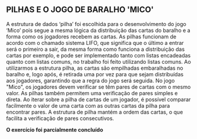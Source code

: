 ## PILHAS E O JOGO DE BARALHO 'MICO'
A estrutura de dados ‘pilha’ foi escolhida para o desenvolvimento do jogo ‘Mico’ pois segue a mesma lógica da distribuição das cartas do baralho e a forma como os jogadores recebem as cartas. As pilhas funcionam de acordo com o chamado sistema LIFO, que significa que o último a entrar será o primeiro a sair, da mesma forma como funciona a distribuição das cartas por exemplo, e pode ser implementado tanto com listas encadeadas quanto com listas comuns, no trabalho foi feito utilizando listas comuns. Ao utilizarmos a estrutura pilha, as cartas são empilhadas embaralhadas no baralho e, logo após, é retirada uma por vez para que sejam distribuídas aos jogadores, garantindo que a regra do jogo será seguida. No jogo "Mico", os jogadores devem verificar se têm pares de cartas com o mesmo valor. As pilhas também permitem uma verificação de pares simples e direta. Ao iterar sobre a pilha de cartas de um jogador, é possível comparar facilmente o valor de uma carta com as outras cartas da pilha para encontrar pares. A estrutura de pilha mantém a ordem das cartas, o que facilita a verificação de pares consecutivos.

**O exercício foi parcialmente concluído**